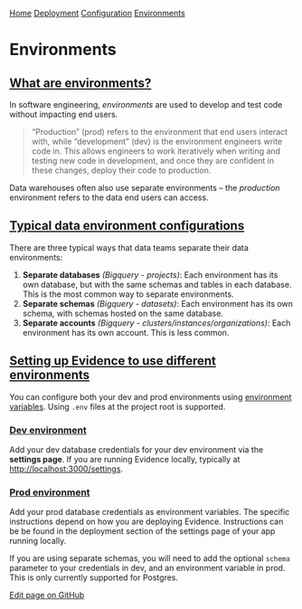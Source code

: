 [Home](https://docs.evidence.dev/) [Deployment](https://docs.evidence.dev/deployment) [Configuration](https://docs.evidence.dev/deployment/configuration) [Environments](https://docs.evidence.dev/deployment/configuration/environments)

# Environments

## [What are environments?](https://docs.evidence.dev/deployment/configuration/environments\#what-are-environments)

In software engineering, _environments_ are used to develop and test code without impacting end users.

> “Production” (prod) refers to the environment that end users interact with, while “development” (dev) is the environment engineers write code in. This allows engineers to work iteratively when writing and testing new code in development, and once they are confident in these changes, deploy their code to production.

Data warehouses often also use separate environments – the _production_ environment refers to the data end users can access.

## [Typical data environment configurations](https://docs.evidence.dev/deployment/configuration/environments\#typical-data-environment-configurations)

There are three typical ways that data teams separate their data environments:

1. **Separate databases** _(Bigquery - projects)_: Each environment has its own database, but with the same schemas and tables in each database. This is the most common way to separate environments.
2. **Separate schemas** _(Bigquery - datasets)_: Each environment has its own schema, with schemas hosted on the same database.
3. **Separate accounts** _(Bigquery - clusters/instances/organizations)_: Each environment has its own account. This is less common.

## [Setting up Evidence to use different environments](https://docs.evidence.dev/deployment/configuration/environments\#setting-up-evidence-to-use-different-environments)

You can configure both your dev and prod environments using [environment variables](https://docs.evidence.dev/reference/cli#environment-variables). Using `.env` files at the project root is supported.

### [Dev environment](https://docs.evidence.dev/deployment/configuration/environments\#dev-environment)

Add your dev database credentials for your dev environment via the **settings page**. If you are running Evidence locally, typically at [http://localhost:3000/settings](http://localhost:3000/settings).

### [Prod environment](https://docs.evidence.dev/deployment/configuration/environments\#prod-environment)

Add your prod database credentials as environment variables. The specific instructions depend on how you are deploying Evidence. Instructions can be be found in the deployment section of the settings page of your app running locally.

If you are using separate schemas, you will need to add the optional `schema` parameter to your credentials in dev, and an environment variable in prod. This is only currently supported for Postgres.

[Edit page on GitHub](https://github.com/evidence-dev/evidence/edit/next/sites/docs/pages/deployment/configuration/environments/index.md)